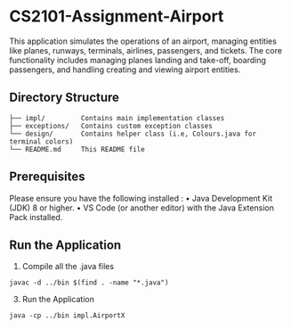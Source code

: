 # CS2101-Assignment-Airport

This application simulates the operations of an airport, managing entities like planes, runways, terminals, airlines, passengers, and tickets. The core functionality includes managing planes landing and take-off, boarding passengers, and handling creating and viewing airport entities.

## Directory Structure
```
├── impl/         Contains main implementation classes
├── exceptions/   Contains custom exception classes
└── design/       Contains helper class (i.e, Colours.java for terminal colors)
└── README.md     This README file
```
## Prerequisites

Please ensure you have the following installed :
	•	Java Development Kit (JDK) 8 or higher.
	•	VS Code (or another editor) with the Java Extension Pack installed.

## Run the Application

1. Compile all the .java files
```
javac -d ../bin $(find . -name "*.java")
```

3. Run the Application
```
java -cp ../bin impl.AirportX
```
